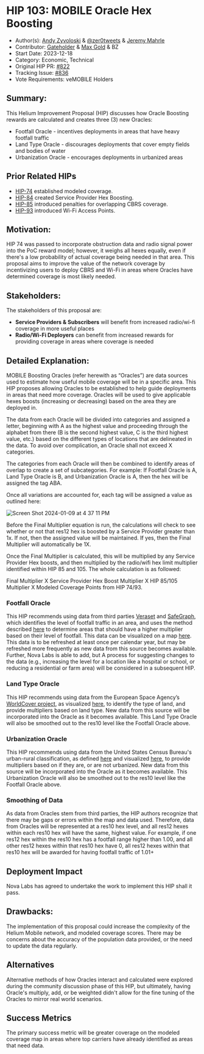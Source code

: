 # HIP 103: MOBILE Oracle Hex Boosting

- Author(s): [Andy Zyvoloski](https://github.com/heatedlime) & [@zer0tweets](https://github.com/zer0tweets) & [Jeremy Mahrle](https://github.com/jaym2518)
- Contributor: [Gateholder](https://github.com/gateholder) & [Max Gold](https://github.com/maxgold91) & BZ
- Start Date: 2023-12-18
- Category: Economic, Technical
- Original HIP PR: [#822](https://github.com/helium/HIP/pull/822)
- Tracking Issue: [#836](https://github.com/helium/HIP/issues/836)
- Vote Requirements: veMOBILE Holders

## Summary:

This Helium Improvement Proposal (HIP) discusses how Oracle Boosting rewards are calculated and creates three (3) new Oracles:

- Footfall Oracle - incentives deployments in areas that have heavy footfall traffic
- Land Type Oracle - discourages deployments that cover empty fields and bodies of water
- Urbanization Oracle - encourages deployments in urbanized areas

## Prior Related HIPs

- [HIP-74](https://github.com/helium/HIP/blob/main/0074-mobile-poc-modeled-coverage-rewards.md) established modeled coverage.
- [HIP-84](https://github.com/helium/HIP/blob/main/0084-service-provider-hex-boosting.md) created Service Provider Hex Boosting.
- [HIP-85](https://github.com/helium/HIP/blob/main/0085-mobile-hex-coverage-limit.md) introduced penalties for overlapping CBRS coverage.
- [HIP-93](https://github.com/helium/HIP/blob/main/0093-addition-of-wifi-aps-to-mobile-subdao.md) introduced Wi-Fi Access Points.

## Motivation:

HIP 74 was passed to incorporate obstruction data and radio signal power into the PoC reward model; however, it weighs all hexes equally, even if there's a low probability of actual coverage being needed in that area. This proposal aims to improve the value of the network coverage by incentivizing users to deploy CBRS and Wi-Fi in areas where Oracles have determined coverage is most likely needed.

## Stakeholders:

The stakeholders of this proposal are:

- **Service Providers & Subscribers** will benefit from increased radio/wi-fi coverage in more useful places
- **Radio/Wi-Fi Deployers** can benefit from increased rewards for providing coverage in areas where coverage is needed

## Detailed Explanation:

MOBILE Boosting Oracles (refer herewith as “Oracles”) are data sources used to estimate how useful mobile coverage will be in a specific area. This HIP proposes allowing Oracles to be established to help guide deployments in areas that need more coverage. Oracles will be used to give applicable hexes boosts (increasing or decreasing) based on the area they are deployed in.

The data from each Oracle will be divided into categories and assigned a letter, beginning with A as the highest value and proceeding through the alphabet from there (B is the second highest value, C is the third highest value, etc.) based on the different types of locations that are delineated in the data. To avoid over complication, an Oracle shall not exceed X categories.

The categories from each Oracle will then be combined to identify areas of overlap to create a set of subcategories. For example:
If Footfall Oracle is A, Land Type Oracle is B, and Urbanization Oracle is A, then the hex will be assigned the tag ABA.

Once all variations are accounted for, each tag will be assigned a value as outlined here:

![Screen Shot 2024-01-09 at 4 37 11 PM](https://github.com/helium/HIP/assets/104723888/529d3ece-e685-498f-afdc-943e816fa9fc)

Before the Final Multiplier equation is run, the calculations will check to see whether or not that res12 hex is boosted by a Service Provider greater than 1x. If not, then the assigned value will be maintained. If yes, then the Final Multiplier will automatically be 1X.

Once the Final Multiplier is calculated, this will be multiplied by any Service Provider Hex boosts, and then multiplied by the radio/wifi hex limit multiplier identified within HIP 85 and 105. The whole calculation is as followed:

Final Multiplier X Service Provider Hex Boost Multiplier X HIP 85/105 Multiplier X Modeled Coverage Points from HIP 74/93.

### Footfall Oracle

This HIP recommends using data from third parties [Veraset](https://www.veraset.com/) and [SafeGraph](https://www.safegraph.com/), which identifies the level of footfall traffic in an area, and uses the method described [here](https://www.safegraph.com/guides/visit-attribution-white-paper) to determine areas that should have a higher multiplier based on their level of footfall. This data can be visualized on a map [here](https://shdw-drive.genesysgo.net/GANQ5D1hQVswq42Fk3vA3EYDddbNLLp1G2VmodQdprrF/index.html). This data is to be refreshed at least once per calendar year, but may be refreshed more frequently as new data from this source becomes available. Further, Nova Labs is able to add, but A process for suggesting changes to the data (e.g., increasing the level for a location like a hospital or school, or reducing a residential or farm area) will be considered in a subsequent HIP.

### Land Type Oracle

This HIP recommends using data from the European Space Agency’s [WorldCover project](https://esa-worldcover.org/), as visualized [here](https://viewer.esa-worldcover.org/worldcover/?language=en&bbox=-255.05859374999997,-78.6991059255054,255.05859374999997,78.69910592550542&overlay=false&bgLayer=OSM&date=2023-12-25&layer=WORLDCOVER_2021_MAP), to identify the type of land, and provide multipliers based on land type. New data from this source will be incorporated into the Oracle as it becomes available. This Land Type Oracle will also be smoothed out to the res10 level like the Footfall Oracle above.

### Urbanization Oracle

This HIP recommends using data from the United States Census Bureau's urban-rural classification, as defined [here](https://www.census.gov/programs-surveys/geography/guidance/geo-areas/urban-rural.html) and visualized [here](https://www.arcgis.com/apps/mapviewer/index.html?layers=10551da8fcd24062b1857473252b3df8), to provide multipliers based on if they are, or are not urbanized. New data from this source will be incorporated into the Oracle as it becomes available. This Urbanization Oracle will also be smoothed out to the res10 level like the Footfall Oracle above.

### Smoothing of Data

As data from Oracles stem from third parties, the HIP authors recognize that there may be gaps or errors within the map and data used. Therefore, data from Oracles will be represented at a res10 hex level, and all res12 hexes within each res10 hex will have the same, highest value. For example, if one res12 hex within the res10 hex has a footfall range higher than 1.00, and all other res12 hexes within that res10 hex have 0, all res12 hexes within that res10 hex will be awarded for having footfall traffic of 1.01+

## Deployment Impact

Nova Labs has agreed to undertake the work to implement this HIP shall it pass.

## Drawbacks:

The implementation of this proposal could increase the complexity of the Helium Mobile network, and modeled coverage scores. There may be concerns about the accuracy of the population data provided, or the need to update the data regularly.

## Alternatives

Alternative methods of how Oracles interact and calculated were explored during the community discussion phase of this HIP, but ultimately, having Oracle's multiply, add, or be weighted didn't allow for the fine tuning of the Oracles to mirror real world scenarios.

## Success Metrics

The primary success metric will be greater coverage on the modeled coverage map in areas where top carriers have already identified as areas that need data.
